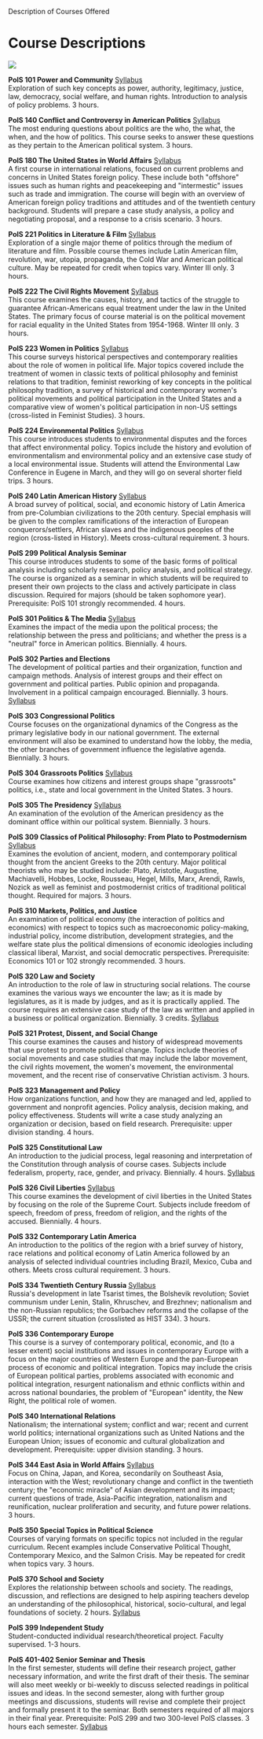 Description of Courses Offered

# Course Descriptions

![](images/divider.gif)

**PolS 101 Power and Community** [Syllabus](syl101.html)  
Exploration of such key concepts as power, authority, legitimacy, justice,
law, democracy, social welfare, and human rights. Introduction to analysis of
policy problems. 3 hours.

**PolS 140 Conflict and Controversy in American Politics**
[Syllabus](syl140.html)  
The most enduring questions about politics are the who, the what, the when,
and the how of politics. This course seeks to answer these questions as they
pertain to the American political system. 3 hours.

**PolS 180 The United States in World Affairs** [Syllabus](syl180.html)  
A first course in international relations, focused on current problems and
concerns in United States foreign policy. These include both "offshore" issues
such as human rights and peacekeeping and "intermestic" issues such as trade
and immigration. The course will begin with an overview of American foreign
policy traditions and attitudes and of the twentieth century background.
Students will prepare a case study analysis, a policy and negotiating
proposal, and a response to a crisis scenario. 3 hours.

**PolS 221 Politics in Literature & Film** [Syllabus](syl221.html)  
Exploration of a single major theme of politics through the medium of
literature and film. Possible course themes include Latin American film,
revolution, war, utopia, propaganda, the Cold War and American political
culture. May be repeated for credit when topics vary. Winter III only. 3
hours.

**PolS 222 The Civil Rights Movement** [Syllabus](syl222.html)  
This course examines the causes, history, and tactics of the struggle to
guarantee African-Americans equal treatment under the law in the United
States. The primary focus of course material is on the political movement for
racial equality in the United States from 1954-1968. Winter III only. 3 hours.

**PolS 223 Women in Politics** [Syllabus](syl223.html)  
This course surveys historical perspectives and contemporary realities about
the role of women in political life. Major topics covered include the
treatment of women in classic texts of political philosophy and feminist
relations to that tradition, feminist reworking of key concepts in the
political philosophy tradition, a survey of historical and contemporary
women's political movements and political participation in the United States
and a comparative view of women's political participation in non-US settings
(cross-listed in Feminist Studies). 3 hours.

**PolS 224 Environmental Politics** [Syllabus](syl224.html)  
This course introduces students to environmental disputes and the forces that
affect environmental policy. Topics include the history and evolution of
environmentalism and environmental policy and an extensive case study of a
local environmental issue. Students will attend the Environmental Law
Conference in Eugene in March, and they will go on several shorter field
trips. 3 hours.

**PolS 240 Latin American History** [Syllabus](syl240.html)  
A broad survey of political, social, and economic history of Latin America
from pre-Columbian civilizations to the 20th century. Special emphasis will be
given to the complex ramifications of the interaction of European
conquerors/settlers, African slaves and the indigenous peoples of the region
(cross-listed in History). Meets cross-cultural requirement. 3 hours.

**PolS 299 Political Analysis Seminar**  
This course introduces students to some of the basic forms of political
analysis including scholarly research, policy analysis, and political
strategy. The course is organized as a seminar in which students will be
required to present their own projects to the class and actively participate
in class discussion. Required for majors (should be taken sophomore year).
Prerequisite: PolS 101 strongly recommended. 4 hours.

**PolS 301 Politics & The Media** [Syllabus](syl301.html)  
Examines the impact of the media upon the political process; the relationship
between the press and politicians; and whether the press is a "neutral" force
in American politics. Biennially. 4 hours.

**PolS 302 Parties and Elections**  
The development of political parties and their organization, function and
campaign methods. Analysis of interest groups and their effect on government
and political parties. Public opinion and propaganda. Involvement in a
political campaign encouraged. Biennially. 3 hours. [Syllabus](syl302.html)

**PolS 303 Congressional Politics**  
Course focuses on the organizational dynamics of the Congress as the primary
legislative body in our national government. The external environment will
also be examined to understand how the lobby, the media, the other branches of
government influence the legislative agenda. Biennially. 3 hours.

**PolS 304 Grassroots Politics** [Syllabus](syl304.html)  
Course examines how citizens and interest groups shape "grassroots" politics,
i.e., state and local government in the United States. 3 hours.

**PolS 305 The Presidency** [Syllabus](syl305.html)  
An examination of the evolution of the American presidency as the dominant
office within our political system. Biennially. 3 hours.

**PolS 309 Classics of Political Philosophy: From Plato to Postmodernism**
[Syllabus](syl309.html)  
Examines the evolution of ancient, modern, and contemporary political thought
from the ancient Greeks to the 20th century. Major political theorists who may
be studied include: Plato, Aristotle, Augustine, Machiavelli, Hobbes, Locke,
Rousseau, Hegel, Mills, Marx, Arendi, Rawls, Nozick as well as feminist and
postmodernist critics of traditional political thought. Required for majors. 3
hours.

**PolS 310 Markets, Politics, and Justice**  
An examination of political economy (the interaction of politics and
economics) with respect to topics such as macroeconomic policy-making,
industrial policy, income distribution, development strategies, and the
welfare state plus the political dimensions of economic ideologies including
classical liberal, Marxist, and social democratic perspectives. Prerequisite:
Economics 101 or 102 strongly recommended. 3 hours.

**PolS 320 Law and Society**  
An introduction to the role of law in structuring social relations. The course
examines the various ways we encounter the law; as it is made by legislatures,
as it is made by judges, and as it is practically applied. The course requires
an extensive case study of the law as written and applied in a business or
political organization. Biennially. 3 credits. [Syllabus](syl320.html)

**PolS 321 Protest, Dissent, and Social Change**  
This course examines the causes and history of widespread movements that use
protest to promote political change. Topics include theories of social
movements and case studies that may include the labor movement, the civil
rights movement, the women's movement, the environmental movement, and the
recent rise of conservative Christian activism. 3 hours.

**PolS 323 Management and Policy**  
How organizations function, and how they are managed and led, applied to
government and nonprofit agencies. Policy analysis, decision making, and
policy effectiveness. Students will write a case study analyzing an
organization or decision, based on field research. Prerequisite: upper
division standing. 4 hours.

**PolS 325 Constitutional Law**  
An introduction to the judicial process, legal reasoning and interpretation of
the Constitution through analysis of course cases. Subjects include
federalism, property, race, gender, and privacy. Biennially. 4 hours.
[Syllabus](syl325.html)

**PolS 326 Civil Liberties** [Syllabus](syl326.html)  
This course examines the development of civil liberties in the United States
by focusing on the role of the Supreme Court. Subjects include freedom of
speech, freedom of press, freedom of religion, and the rights of the accused.
Biennially. 4 hours.

**PolS 332 Contemporary Latin America**  
An introduction to the politics of the region with a brief survey of history,
race relations and political economy of Latin America followed by an analysis
of selected individual countries including Brazil, Mexico, Cuba and others.
Meets cross cultural requirement. 3 hours.

**PolS 334 Twentieth Century Russia** [Syllabus](syl334.html)  
Russia's development in late Tsarist times, the Bolshevik revolution; Soviet
communism under Lenin, Stalin, Khruschev, and Brezhnev; nationalism and the
non-Russian republics; the Gorbachev reforms and the collapse of the USSR; the
current situation (crosslisted as HIST 334). 3 hours.

**PolS 336 Contemporary Europe**  
This course is a survey of contemporary political, economic, and (to a lesser
extent) social institutions and issues in contemporary Europe with a focus on
the major countries of Western Europe and the pan-European process of economic
and political integration. Topics may include the crisis of European political
parties, problems associated with economic and political integration,
resurgent nationalism and ethnic conflicts within and across national
boundaries, the problem of "European" identity, the New Right, the political
role of women.

**PolS 340 International Relations**  
Nationalism; the international system; conflict and war; recent and current
world politics; international organizations such as United Nations and the
European Union; issues of economic and cultural globalization and development.
Prerequisite: upper division standing. 3 hours.

**PolS 344 East Asia in World Affairs** [Syllabus](syl344.html)  
Focus on China, Japan, and Korea, secondarily on Southeast Asia, interaction
with the West; revolutionary change and conflict in the twentieth century; the
"economic miracle" of Asian development and its impact; current questions of
trade, Asia-Pacific integration, nationalism and reunification, nuclear
proliferation and security, and future power relations. 3 hours.

**PolS 350 Special Topics in Political Science**  
Courses of varying formats on specific topics not included in the regular
curriculum. Recent examples include Conservative Political Thought,
Contemporary Mexico, and the Salmon Crisis. May be repeated for credit when
topics vary. 3 hours.

**PolS 370 School and Society**  
Explores the relationship between schools and society. The readings,
discussion, and reflections are designed to help aspiring teachers develop an
understanding of the philosophical, historical, socio-cultural, and legal
foundations of society. 2 hours. [Syllabus](syl370.html)

**PolS 399 Independent Study**  
Student-conducted individual research/theoretical project. Faculty supervised.
1-3 hours.

**PolS 401-402 Senior Seminar and Thesis**  
In the first semester, students will define their research project, gather
necessary information, and write the first draft of their thesis. The seminar
will also meet weekly or bi-weekly to discuss selected readings in political
issues and ideas. In the second semester, along with further group meetings
and discussions, students will revise and complete their project and formally
present it to the seminar. Both semesters required of all majors in their
final year. Prerequisite: PolS 299 and two 300-level PolS classes. 3 hours
each semester. [Syllabus](syl402.html)


